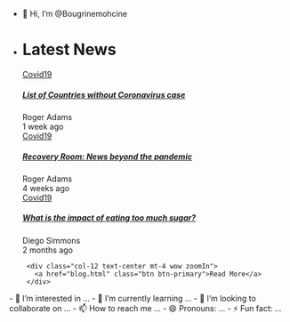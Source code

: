 - 👋 Hi, I’m @Bougrinemohcine
-  <div class="page-section bg-light">
    <div class="container">
      <h1 class="text-center wow fadeInUp">Latest News</h1>
      <div class="row mt-5">
        <div class="col-lg-4 py-2 wow zoomIn">
          <div class="card-blog">
            <div class="header">
              <div class="post-category">
                <a href="#">Covid19</a>
              </div>
              <a href="blog-details.html" class="post-thumb">
                <img src="../assets/img/blog/blog_1.jpg" alt="">
              </a>
            </div>
            <div class="body">
              <h5 class="post-title"><a href="blog-details.html">List of Countries without Coronavirus case</a></h5>
              <div class="site-info">
                <div class="avatar mr-2">
                  <div class="avatar-img">
                    <img src="../assets/img/person/person_1.jpg" alt="">
                  </div>
                  <span>Roger Adams</span>
                </div>
                <span class="mai-time"></span> 1 week ago
              </div>
            </div>
          </div>
        </div>
        <div class="col-lg-4 py-2 wow zoomIn">
          <div class="card-blog">
            <div class="header">
              <div class="post-category">
                <a href="#">Covid19</a>
              </div>
              <a href="blog-details.html" class="post-thumb">
                <img src="../assets/img/blog/blog_2.jpg" alt="">
              </a>
            </div>
            <div class="body">
              <h5 class="post-title"><a href="blog-details.html">Recovery Room: News beyond the pandemic</a></h5>
              <div class="site-info">
                <div class="avatar mr-2">
                  <div class="avatar-img">
                    <img src="../assets/img/person/person_1.jpg" alt="">
                  </div>
                  <span>Roger Adams</span>
                </div>
                <span class="mai-time"></span> 4 weeks ago
              </div>
            </div>
          </div>
        </div>
        <div class="col-lg-4 py-2 wow zoomIn">
          <div class="card-blog">
            <div class="header">
              <div class="post-category">
                <a href="#">Covid19</a>
              </div>
              <a href="blog-details.html" class="post-thumb">
                <img src="../assets/img/blog/blog_3.jpg" alt="">
              </a>
            </div>
            <div class="body">
              <h5 class="post-title"><a href="blog-details.html">What is the impact of eating too much sugar?</a></h5>
              <div class="site-info">
                <div class="avatar mr-2">
                  <div class="avatar-img">
                    <img src="../assets/img/person/person_2.jpg" alt="">
                  </div>
                  <span>Diego Simmons</span>
                </div>
                <span class="mai-time"></span> 2 months ago
              </div>
            </div>
          </div>
        </div>

        <div class="col-12 text-center mt-4 wow zoomIn">
          <a href="blog.html" class="btn btn-primary">Read More</a>
        </div>

      </div>
    </div>
  </div> <!-- .page-section -->
- 👀 I’m interested in ...
- 🌱 I’m currently learning ...
- 💞️ I’m looking to collaborate on ...
- 📫 How to reach me ...
- 😄 Pronouns: ...
- ⚡ Fun fact: ...

<!---
Bougrinemohcine/Bougrinemohcine is a ✨ special ✨ repository because its `README.md` (this file) appears on your GitHub profile.
You can click the Preview link to take a look at your changes.
--->
